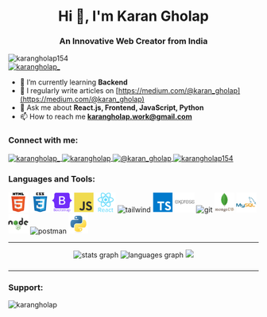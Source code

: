 <h1 align="center">Hi 👋, I'm Karan Gholap</h1>
<h3 align="center">An Innovative Web Creator from India</h3>

<p align="left"> 
  <img src="https://komarev.com/ghpvc/?username=karangholap154&label=Profile%20views&color=0e75b6&style=flat" alt="karangholap154" />
  <br/> 
  <a href="https://twitter.com/karangholap_" target="blank">
    <img src="https://img.shields.io/twitter/follow/karangholap_?logo=twitter&style=for-the-badge" alt="karangholap_" />
  </a>
</p>

- 🌱 I’m currently learning **Backend**
- 📝 I regularly write articles on [https://medium.com/@karan_gholap](https://medium.com/@karan_gholap)
- 💬 Ask me about **React.js, Frontend, JavaScript, Python**
- 📫 How to reach me **karangholap.work@gmail.com**

<h3 align="left">Connect with me:</h3>
<div align="left">
  <a href="https://twitter.com/karangholap_" target="blank">
    <img align="center" src="https://raw.githubusercontent.com/rahuldkjain/github-profile-readme-generator/master/src/images/icons/Social/twitter.svg" alt="karangholap_" height="30" width="40" />
  </a>
  <a href="https://linkedin.com/in/karangholap" target="blank">
    <img align="center" src="https://raw.githubusercontent.com/rahuldkjain/github-profile-readme-generator/master/src/images/icons/Social/linked-in-alt.svg" alt="karangholap" height="30" width="40" />
  </a>
  <a href="https://medium.com/@karan_gholap" target="blank">
    <img align="center" src="https://raw.githubusercontent.com/rahuldkjain/github-profile-readme-generator/master/src/images/icons/Social/medium.svg" alt="@karan_gholap" height="30" width="40" />
  </a>
  <a href="https://github.com/karangholap154" target="blank">
    <img align="center" src="https://raw.githubusercontent.com/rahuldkjain/github-profile-readme-generator/master/src/images/icons/Social/github.svg" alt="karangholap154" height="30" width="40" />
  </a>
</div>

<h3 align="left">Languages and Tools:</h3>
<div align="left">
  <img src="https://raw.githubusercontent.com/devicons/devicon/master/icons/html5/html5-original-wordmark.svg" alt="html5" width="40" height="40"/>
  <img src="https://raw.githubusercontent.com/devicons/devicon/master/icons/css3/css3-original-wordmark.svg" alt="css3" width="40" height="40"/>
  <img src="https://raw.githubusercontent.com/devicons/devicon/master/icons/bootstrap/bootstrap-plain-wordmark.svg" alt="bootstrap" width="40" height="40"/>
  <img src="https://raw.githubusercontent.com/devicons/devicon/master/icons/javascript/javascript-original.svg" alt="javascript" width="40" height="40"/>
  <img src="https://raw.githubusercontent.com/devicons/devicon/master/icons/react/react-original-wordmark.svg" alt="react" width="40" height="40"/>
  <img src="https://www.vectorlogo.zone/logos/tailwindcss/tailwindcss-icon.svg" alt="tailwind" width="40" height="40"/>
  <img src="https://raw.githubusercontent.com/devicons/devicon/master/icons/typescript/typescript-original.svg" alt="typescript" width="40" height="40"/>
  <img src="https://raw.githubusercontent.com/devicons/devicon/master/icons/express/express-original-wordmark.svg" alt="express" width="40" height="40"/>
  <img src="https://www.vectorlogo.zone/logos/git-scm/git-scm-icon.svg" alt="git" width="40" height="40"/>
  <img src="https://raw.githubusercontent.com/devicons/devicon/master/icons/mongodb/mongodb-original-wordmark.svg" alt="mongodb" width="40" height="40"/>
  <img src="https://raw.githubusercontent.com/devicons/devicon/master/icons/mysql/mysql-original-wordmark.svg" alt="mysql" width="40" height="40"/>
  <img src="https://raw.githubusercontent.com/devicons/devicon/master/icons/nodejs/nodejs-original-wordmark.svg" alt="nodejs" width="40" height="40"/>
  <img src="https://www.vectorlogo.zone/logos/getpostman/getpostman-icon.svg" alt="postman" width="40" height="40"/>
  <img src="https://raw.githubusercontent.com/devicons/devicon/master/icons/python/python-original.svg" alt="python" width="40" height="40"/>
</div>

<hr/>

<div align="center">
  <img src="https://github-readme-stats.vercel.app/api?username=karangholap154&hide_title=false&hide_rank=false&show_icons=true&include_all_commits=true&count_private=true&disable_animations=false&theme=dracula&locale=en&hide_border=false&border_radius=5" height="150" alt="stats graph" />
  <img src="https://github-readme-stats.vercel.app/api/top-langs?username=karangholap154&locale=en&hide_title=false&layout=compact&card_width=320&langs_count=5&theme=dracula&hide_border=false&border_radius=5" height="150" alt="languages graph" />
  <img src="https://github-readme-streak-stats.herokuapp.com/?user=karangholap154&theme=dracula&hide_border=true&border_radius=5" height="150"/>
</div>

###

<hr/>

<h3 align="left">Support:</h3>
<p>
  <a href="https://www.buymeacoffee.com/karangholap">
    <img align="left" src="https://cdn.buymeacoffee.com/buttons/v2/default-yellow.png" height="50" width="210" alt="karangholap" />
  </a>
</p>
<br><br>
